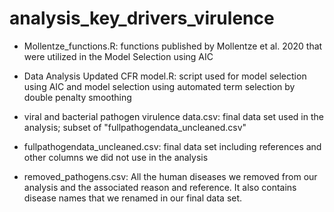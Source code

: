 # analysis_key_drivers_virulence

* Mollentze_functions.R: functions published by Mollentze et al. 2020 that were utilized in the Model Selection using AIC

* Data Analysis Updated CFR model.R: script used for model selection using AIC and model selection using automated term selection by double penalty smoothing

* viral and bacterial pathogen virulence data.csv: final data set used in the analysis; subset of "fullpathogendata_uncleaned.csv"

* fullpathogendata_uncleaned.csv: final data set including references and other columns we did not use in the analysis

* removed_pathogens.csv: All the human diseases we removed from our analysis and the associated reason and reference. It also contains disease names that we renamed in our final data set.
